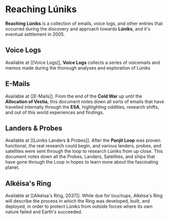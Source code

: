 # Reaching Lúniks
**Reaching Lúniks** is a collection of emails, voice logs, and other entries that occurred during the discovery and approach towards **Lúniks**, and it's eventual settlement in 2005. 

## Voice Logs
Available at [[Voice Logs]], **Voice Logs** collects a series of voicemails and memos made during the thorough analyses and exploration of Lúniks
## E-Mails
Available at [[E-Mails]]. From the end of the **Cold War** up until the **Allocation of Vestia**, this document notes down all sorts of emails that have travelled internally through the **ESA**, highlighting oddities, research shifts, and out of this world experiences and findings.
## Landers & Probes
Available at [[Lúniks Landers & Probes]]. After the **Panjit Loop** was proven functional, the real research could begin, and various landers, probes, and satellites were sent through the loop to research Lúniks from up close. This document notes down all the Probes, Landers, Satellites, and ships that have gone through the Loop in hopes to learn more about the fascinating planet. 
## Alkéisa's Ring
Available at [[Alkéisa's Ring, 2037]]. While due for touchups, Alkéisa's Ring will describe the process in which the Ring was developed, built, and deployed, in order to protect Lúniks from outside forces where its own nature failed and Earth's succeeded.